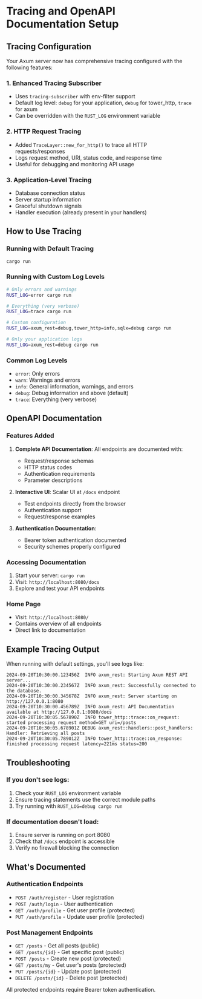 # Tracing and OpenAPI Documentation Setup

## Tracing Configuration

Your Axum server now has comprehensive tracing configured with the following features:

### 1. Enhanced Tracing Subscriber
- Uses `tracing-subscriber` with env-filter support
- Default log level: `debug` for your application, `debug` for tower_http, `trace` for axum
- Can be overridden with the `RUST_LOG` environment variable

### 2. HTTP Request Tracing
- Added `TraceLayer::new_for_http()` to trace all HTTP requests/responses
- Logs request method, URI, status code, and response time
- Useful for debugging and monitoring API usage

### 3. Application-Level Tracing
- Database connection status
- Server startup information
- Graceful shutdown signals
- Handler execution (already present in your handlers)

## How to Use Tracing

### Running with Default Tracing
```bash
cargo run
```

### Running with Custom Log Levels
```bash
# Only errors and warnings
RUST_LOG=error cargo run

# Everything (very verbose)
RUST_LOG=trace cargo run

# Custom configuration
RUST_LOG=axum_rest=debug,tower_http=info,sqlx=debug cargo run

# Only your application logs
RUST_LOG=axum_rest=debug cargo run
```

### Common Log Levels
- `error`: Only errors
- `warn`: Warnings and errors
- `info`: General information, warnings, and errors
- `debug`: Debug information and above (default)
- `trace`: Everything (very verbose)

## OpenAPI Documentation

### Features Added
1. **Complete API Documentation**: All endpoints are documented with:
   - Request/response schemas
   - HTTP status codes
   - Authentication requirements
   - Parameter descriptions

2. **Interactive UI**: Scalar UI at `/docs` endpoint
   - Test endpoints directly from the browser
   - Authentication support
   - Request/response examples

3. **Authentication Documentation**: 
   - Bearer token authentication documented
   - Security schemes properly configured

### Accessing Documentation
1. Start your server: `cargo run`
2. Visit: `http://localhost:8080/docs`
3. Explore and test your API endpoints

### Home Page
- Visit: `http://localhost:8080/`
- Contains overview of all endpoints
- Direct link to documentation

## Example Tracing Output

When running with default settings, you'll see logs like:

```
2024-09-20T10:30:00.123456Z  INFO axum_rest: Starting Axum REST API server...
2024-09-20T10:30:00.234567Z  INFO axum_rest: Successfully connected to the database.
2024-09-20T10:30:00.345678Z  INFO axum_rest: Server starting on http://127.0.0.1:8080
2024-09-20T10:30:00.456789Z  INFO axum_rest: API Documentation available at http://127.0.0.1:8080/docs
2024-09-20T10:30:05.567890Z  INFO tower_http::trace::on_request: started processing request method=GET uri=/posts
2024-09-20T10:30:05.678901Z DEBUG axum_rest::handlers::post_handlers: Handler: Retrieving all posts
2024-09-20T10:30:05.789012Z  INFO tower_http::trace::on_response: finished processing request latency=221ms status=200
```

## Troubleshooting

### If you don't see logs:
1. Check your `RUST_LOG` environment variable
2. Ensure tracing statements use the correct module paths
3. Try running with `RUST_LOG=debug cargo run`

### If documentation doesn't load:
1. Ensure server is running on port 8080
2. Check that `/docs` endpoint is accessible
3. Verify no firewall blocking the connection

## What's Documented

### Authentication Endpoints
- `POST /auth/register` - User registration
- `POST /auth/login` - User authentication  
- `GET /auth/profile` - Get user profile (protected)
- `PUT /auth/profile` - Update user profile (protected)

### Post Management Endpoints
- `GET /posts` - Get all posts (public)
- `GET /posts/{id}` - Get specific post (public)
- `POST /posts` - Create new post (protected)
- `GET /posts/my` - Get user's posts (protected)
- `PUT /posts/{id}` - Update post (protected)
- `DELETE /posts/{id}` - Delete post (protected)

All protected endpoints require Bearer token authentication.
